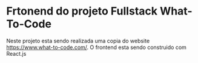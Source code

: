 # Frtonend do projeto Fullstack What-To-Code

Neste projeto esta sendo realizada uma copia do website https://www.what-to-code.com/.
O frontend esta sendo construido com React.js